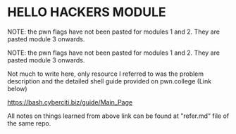 # HELLO HACKERS MODULE

NOTE: the pwn flags have not been pasted for modules 1 and 2. They are pasted module 3 onwards.

NOTE: the pwn flags have not been pasted for modules 1 and 2. They are pasted module 3 onwards.

Not much to write here, only resource I referred to was the problem description and the detailed shell guide provided on pwn.college (Link below)

https://bash.cyberciti.biz/guide/Main_Page

All notes on things learned from above link can be found at "refer.md" file of the same repo.


